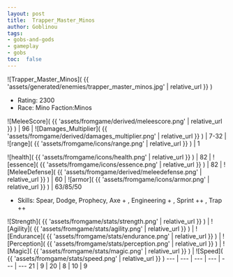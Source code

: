 ```yaml
---
layout: post
title:  Trapper_Master_Minos
author: Goblinou
tags:
- gobs-and-gods
- gameplay
- gobs
toc:  false
---
```


![Trapper_Master_Minos]( {{ 'assets/generated/enemies/trapper_master_minos.jpg' | relative_url }} )
- Rating: 2300
- Race: Mino  Faction:Minos

![MeleeScore]( {{ 'assets/fromgame/derived/meleescore.png' | relative_url }} ) | 96 | ![Damages_Multiplier]( {{ 'assets/fromgame/derived/damages_multiplier.png' | relative_url }} ) | 7-32 | ![range]( {{ 'assets/fromgame/icons/range.png' | relative_url }} ) | 1


![health]( {{ 'assets/fromgame/icons/health.png' | relative_url }} ) | 82 | ![essence]( {{ 'assets/fromgame/icons/essence.png' | relative_url }} ) | 82 | ![MeleeDefense]( {{ 'assets/fromgame/derived/meleedefense.png' | relative_url }} ) | 60 | ![armor]( {{ 'assets/fromgame/icons/armor.png' | relative_url }} ) | 63/85/50

* Skills: Spear, Dodge, Prophecy, Axe + , Engineering + , Sprint ++ , Trap ++ 

![Strength]( {{ 'assets/fromgame/stats/strength.png' | relative_url }} ) | ![Agility]( {{ 'assets/fromgame/stats/agility.png' | relative_url }} ) | ![Endurance]( {{ 'assets/fromgame/stats/endurance.png' | relative_url }} ) | ![Perception]( {{ 'assets/fromgame/stats/perception.png' | relative_url }} ) | ![Magic]( {{ 'assets/fromgame/stats/magic.png' | relative_url }} ) | ![Speed]( {{ 'assets/fromgame/stats/speed.png' | relative_url }} )
--- | --- | --- | --- | --- | ---
21 | 9 | 20 | 8 | 10 | 9
